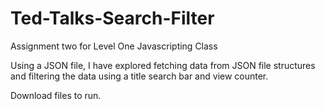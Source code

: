 # Ted-Talks-Search-Filter
Assignment two for Level One Javascripting Class

Using a JSON file, I have explored fetching data from JSON file structures and filtering the data using a title search bar and view counter. 

Download files to run.
